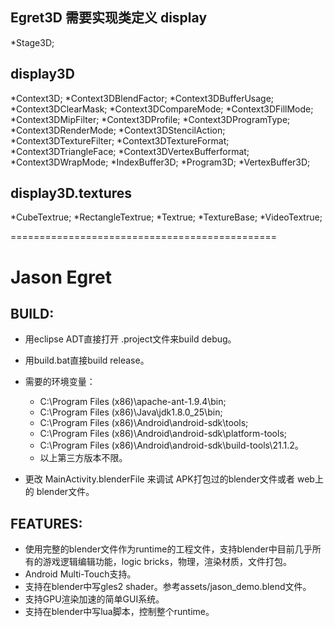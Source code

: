 Egret3D 
需要实现类定义
display
------------------
*Stage3D;

display3D
------------------------
*Context3D;
*Context3DBlendFactor;
*Context3DBufferUsage;
*Context3DClearMask;
*Context3DCompareMode;
*Context3DFillMode;
*Context3DMipFilter;
*Context3DProfile;
*Context3DProgramType;
*Context3DRenderMode;
*Context3DStencilAction;
*Context3DTextureFilter;
*Context3DTextureFormat;
*Context3DTriangleFace;
*Context3DVertexBufferformat;
*Context3DWrapMode;
*IndexBuffer3D;
*Program3D;
*VertexBuffer3D;

display3D.textures
-------------------------------------
*CubeTextrue;
*RectangleTextrue;
*Textrue;
*TextureBase;
*VideoTextrue;

==============================================

Jason Egret
===========

BUILD:
---------------------
* 用eclipse ADT直接打开 .project文件来build debug。
* 用build.bat直接build release。
  
* 需要的环境变量：
	* C:\Program Files (x86)\apache-ant-1.9.4\bin;
	* C:\Program Files (x86)\Java\jdk1.8.0_25\bin;
	* C:\Program Files (x86)\Android\android-sdk\tools;
	* C:\Program Files (x86)\Android\android-sdk\platform-tools;
	* C:\Program Files (x86)\Android\android-sdk\build-tools\21.1.2。
	* 以上第三方版本不限。

* 更改 MainActivity.blenderFile 来调试 APK打包过的blender文件或者 web上的 blender文件。
	
FEATURES:
---------------------
* 使用完整的blender文件作为runtime的工程文件，支持blender中目前几乎所有的游戏逻辑编辑功能，logic bricks，物理，渲染材质，文件打包。
* Android Multi-Touch支持。
* 支持在blender中写gles2 shader。参考assets/jason_demo.blend文件。
* 支持GPU渲染加速的简单GUI系统。
* 支持在blender中写lua脚本，控制整个runtime。


	
	